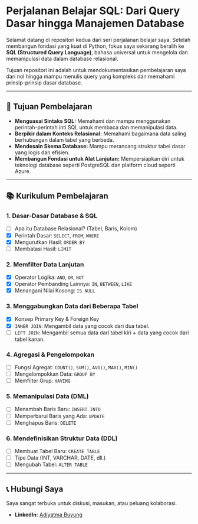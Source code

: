 # Perjalanan Belajar SQL: Dari Query Dasar hingga Manajemen Database

Selamat datang di repositori kedua dari seri perjalanan belajar saya. Setelah membangun fondasi yang kuat di Python, fokus saya sekarang beralih ke **SQL (Structured Query Language)**, bahasa universal untuk mengelola dan memanipulasi data dalam database relasional.

Tujuan repositori ini adalah untuk mendokumentasikan pembelajaran saya dari nol hingga mampu menulis query yang kompleks dan memahami prinsip-prinsip dasar database.

---

## 🎯 Tujuan Pembelajaran

-   **Menguasai Sintaks SQL:** Memahami dan mampu menggunakan perintah-perintah inti SQL untuk membaca dan memanipulasi data.
-   **Berpikir dalam Konteks Relasional:** Memahami bagaimana data saling berhubungan dalam tabel yang berbeda.
-   **Mendesain Skema Database:** Mampu merancang struktur tabel dasar yang logis dan efisien.
-   **Membangun Fondasi untuk Alat Lanjutan:** Mempersiapkan diri untuk teknologi database seperti PostgreSQL dan platform cloud seperti Azure.

---

## 📚 Kurikulum Pembelajaran

### 1. Dasar-Dasar Database & SQL
-   [ ] Apa itu Database Relasional? (Tabel, Baris, Kolom)
-   [x] Perintah Dasar: `SELECT`, `FROM`, `WHERE`
-   [x] Mengurutkan Hasil: `ORDER BY`
-   [ ] Membatasi Hasil: `LIMIT`

### 2. Memfilter Data Lanjutan
-   [x] Operator Logika: `AND`, `OR`, `NOT`
-   [x] Operator Pembanding Lainnya: `IN`, `BETWEEN`, `LIKE`
-   [x] Menangani Nilai Kosong: `IS NULL`

### 3. Menggabungkan Data dari Beberapa Tabel
-   [x] Konsep Primary Key & Foreign Key
-   [x] `INNER JOIN`: Mengambil data yang cocok dari dua tabel.
-   [ ] `LEFT JOIN`: Mengambil semua data dari tabel kiri + data yang cocok dari tabel kanan.

### 4. Agregasi & Pengelompokan
-   [ ] Fungsi Agregat: `COUNT()`, `SUM()`, `AVG()`, `MAX()`, `MIN()`
-   [ ] Mengelompokkan Data: `GROUP BY`
-   [ ] Memfilter Grup: `HAVING`

### 5. Memanipulasi Data (DML)
-   [ ] Menambah Baris Baru: `INSERT INTO`
-   [ ] Memperbarui Baris yang Ada: `UPDATE`
-   [ ] Menghapus Baris: `DELETE`

### 6. Mendefinisikan Struktur Data (DDL)
-   [ ] Membuat Tabel Baru: `CREATE TABLE`
-   [ ] Tipe Data (INT, VARCHAR, DATE, dll.)
-   [ ] Mengubah Tabel: `ALTER TABLE`

---

## 📞 Hubungi Saya

Saya sangat terbuka untuk diskusi, masukan, atau peluang kolaborasi.

-   **LinkedIn:** [Adiyatma Buyung](https://www.linkedin.com/in/adiyatma-buyung/)
